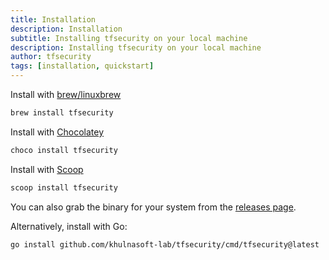 ```yaml
---
title: Installation
description: Installation
subtitle: Installing tfsecurity on your local machine
description: Installing tfsecurity on your local machine
author: tfsecurity
tags: [installation, quickstart]
---
```

Install with [brew/linuxbrew](https://brew.sh)


```bash
brew install tfsecurity
```

Install with [Chocolatey](https://chocolatey.org/)

```cmd
choco install tfsecurity
```

Install with [Scoop](https://scoop.sh/)

```cmd
scoop install tfsecurity
```
You can also grab the binary for your system from the [releases page](https://github.com/khulnasoft-lab/tfsecurity/releases).

Alternatively, install with Go:

```bash
go install github.com/khulnasoft-lab/tfsecurity/cmd/tfsecurity@latest
```




